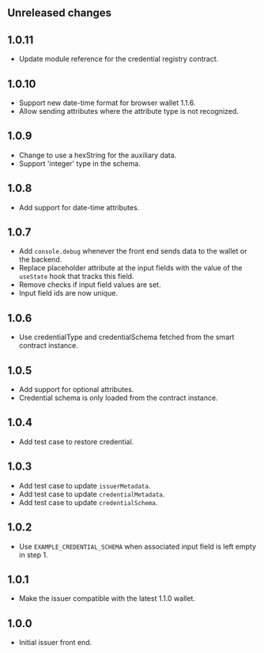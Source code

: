 ## Unreleased changes

## 1.0.11

- Update module reference for the credential registry contract.

## 1.0.10

- Support new date-time format for browser wallet 1.1.6.
- Allow sending attributes where the attribute type is not recognized.

## 1.0.9

- Change to use a hexString for the auxiliary data.
- Support 'integer' type in the schema.

## 1.0.8

- Add support for date-time attributes.

## 1.0.7

- Add `console.debug` whenever the front end sends data to the wallet or the backend.
- Replace placeholder attribute at the input fields with the value of the `useState` hook that tracks this field.
- Remove checks if input field values are set.
- Input field ids are now unique.

## 1.0.6

- Use credentialType and credentialSchema fetched from the smart contract instance.

## 1.0.5

- Add support for optional attributes.
- Credential schema is only loaded from the contract instance.

## 1.0.4

- Add test case to restore credential.

## 1.0.3

- Add test case to update `issuerMetadata`.
- Add test case to update `credentialMetadata`.
- Add test case to update `credentialSchema`.

## 1.0.2

- Use `EXAMPLE_CREDENTIAL_SCHEMA` when associated input field is left empty in step 1.

## 1.0.1

- Make the issuer compatible with the latest 1.1.0 wallet.

## 1.0.0

- Initial issuer front end.
